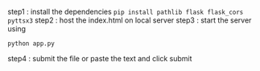 step1 : install the dependencies
``` pip install pathlib flask flask_cors pyttsx3 ```
step2 : host the index.html on local server 
step3 : start the server using 
```
python app.py
```
step4 : submit the file or paste the text and click submit
